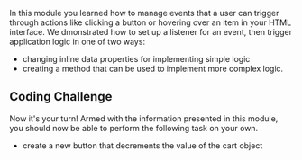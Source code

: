 In this module you learned how to manage events that a user can trigger through actions like clicking a button or hovering over an item in your HTML interface. We dmonstrated how to set up a listener for an event, then trigger application logic in one of two ways:
  - changing inline data properties for implementing simple logic
  - creating a method that can be used to implement more complex logic.

## Coding Challenge

Now it's your turn! Armed with the information presented in this module, you should now be able to perform the following task on your own.

- create a new button that decrements the value of the cart object 